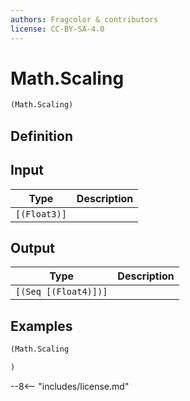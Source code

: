 ```yaml
---
authors: Fragcolor & contributors
license: CC-BY-SA-4.0
---
```



# Math.Scaling

```clojure
(Math.Scaling)
```


## Definition




## Input

| Type | Description |
|------|-------------|
| `[(Float3)]` |  |


## Output

| Type | Description |
|------|-------------|
| `[(Seq [(Float4)])]` |  |


## Examples

```clojure
(Math.Scaling

)
```


--8<-- "includes/license.md"
